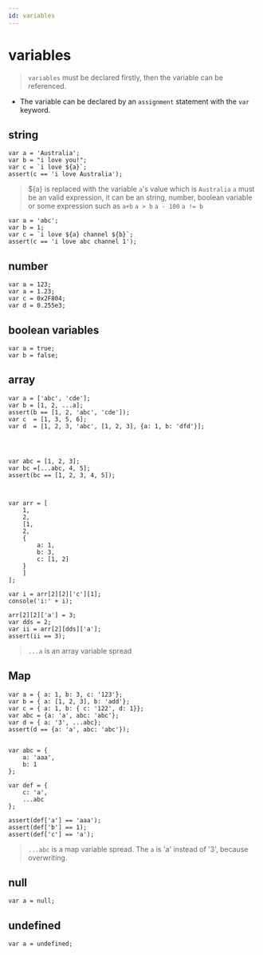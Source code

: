 ```yaml
---
id: variables
---
```

# variables
> `variables` must be declared firstly, then the variable can be referenced. 

- The variable can be declared by an `assignment` statement with the `var` keyword.


## string
```
var a = 'Australia';
var b = "i love you!";
var c = `i love ${a}`;
assert(c == 'i love Australia');
```
> ${a} is replaced with the variable `a`'s value which is `Australia`
> `a` must be an valid expression, it can be an string, number, boolean variable or some expression such as `a+b` `a > b` `a - 100` `a != b`


```
var a = 'abc';
var b = 1;
var c = `i love ${a} channel ${b}`;
assert(c == 'i love abc channel 1');
```


## number
```
var a = 123;
var a = 1.23;
var c = 0x2F804;
var d = 0.255e3;
```


## boolean variables
```
var a = true;
var b = false;
```


## array
```
var a = ['abc', 'cde'];
var b = [1, 2, ...a];
assert(b == [1, 2, 'abc', 'cde']);
var c  = [1, 3, 5, 6];
var d  = [1, 2, 3, 'abc', [1, 2, 3], {a: 1, b: 'dfd'}];




var abc = [1, 2, 3];
var bc =[...abc, 4, 5];
assert(bc == [1, 2, 3, 4, 5]);



var arr = [
    1,
    2,
    [1,
    2, 
    {
        a: 1,
        b: 3,
        c: [1, 2]
    }
    ]
];

var i = arr[2][2]['c'][1];
console('i:' + i);

arr[2][2]['a'] = 3;
var dds = 2;
var ii = arr[2][dds]['a'];
assert(ii == 3);
```

> `...a` is an array variable spread

## Map
```
var a = { a: 1, b: 3, c: '123'};
var b = { a: [1, 2, 3], b: 'add'};
var c = { a: 1, b: { c: '122', d: 1}};
var abc = {a: 'a', abc: 'abc'};
var d = { a: '3', ...abc};
assert(d == {a: 'a', abc: 'abc'});


var abc = {
    a: 'aaa',
    b: 1
};

var def = {
    c: 'a',
    ...abc
};

assert(def['a'] == 'aaa');
assert(def['b'] == 1);
assert(def['c'] == 'a');
```
> `...abc` is a map variable spread. The `a` is 'a' instead of '3', because overwriting.

## null
```
var a = null;
```

## undefined
```
var a = undefined;
```
